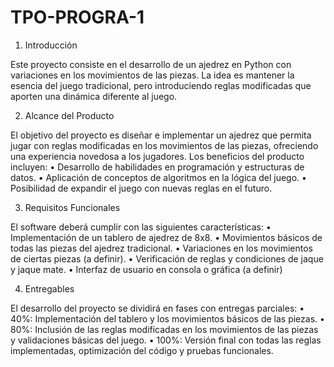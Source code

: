 # TPO-PROGRA-1
1. Introducción

Este proyecto consiste en el desarrollo de un ajedrez en Python con variaciones en los movimientos de las piezas. La idea es mantener la esencia del juego tradicional, pero introduciendo reglas modificadas que aporten una dinámica diferente al juego.

2. Alcance del Producto

El objetivo del proyecto es diseñar e implementar un ajedrez que permita jugar con reglas modificadas en los movimientos de las piezas, ofreciendo una experiencia novedosa a los jugadores.
Los beneficios del producto incluyen:
	•	Desarrollo de habilidades en programación y estructuras de datos.
	•	Aplicación de conceptos de algoritmos en la lógica del juego.
	•	Posibilidad de expandir el juego con nuevas reglas en el futuro.

3. Requisitos Funcionales

El software deberá cumplir con las siguientes características:
	•	Implementación de un tablero de ajedrez de 8x8.
	•	Movimientos básicos de todas las piezas del ajedrez tradicional.
	•	Variaciones en los movimientos de ciertas piezas (a definir).
	•	Verificación de reglas y condiciones de jaque y jaque mate.
	•	Interfaz de usuario en consola o gráfica (a definir)

4. Entregables

El desarrollo del proyecto se dividirá en fases con entregas parciales:
	•	40%: Implementación del tablero y los movimientos básicos de las piezas.
	•	80%: Inclusión de las reglas modificadas en los movimientos de las piezas y validaciones básicas del juego.
	•	100%: Versión final con todas las reglas implementadas, optimización del código y pruebas funcionales.
